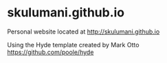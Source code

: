 # skulumani.github.io
Personal website located at http://skulumani.github.io

Using the Hyde template created by Mark Otto https://github.com/poole/hyde